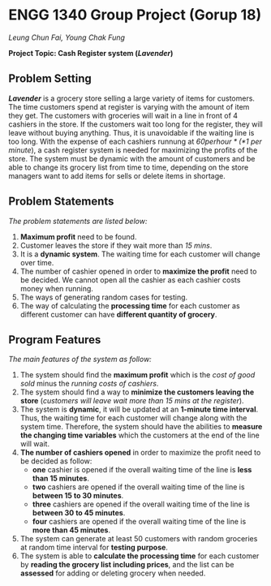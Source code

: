 # ENGG 1340 Group Project (Gorup 18)
*Leung Chun Fai, Young Chak Fung*

**Project Topic: Cash Register system (_Lavender_)**

## Problem Setting
**_Lavender_** is a grocery store selling a large variety of items for customers. The time customers spend at register is varying with 
the amount of item they get. The customers with groceries will wait in a line in front of 4 cashiers in the store. If the customers 
wait too long for the register, they will leave without buying anything. Thus, it is unavoidable if the waiting line is too long. With 
the expense of each cashiers runnung at *$60 per hour* (*$1 per minute*), a cash register system is needed for maximizing the profits of 
the store. The system must be dynamic with the amount of customers and be able to change its grocery list from time to time, depending 
on the store managers want to add items for sells or delete items in shortage.

## Problem Statements
*The problem statements are listed below:*
1. **Maximum profit** need to be found.
2. Customer leaves the store if they wait more than *15 mins*.
3. It is a **dynamic system**. The waiting time for each customer will change over time.
4. The number of cashier opened in order to **maximize the profit** need to be decided. We cannot open all the cashier as each cashier costs money when running.
5. The ways of generating random cases for testing.
6. The way of calculating the **processing time** for each customer as different customer can have **different quantity of grocery**.

## Program Features
*The main features of the system as follow:*
1. The system should find the **maximum profit** which is the *cost of good sold* minus the *running costs of cashiers*.
2. The system should find a way to **minimize the customers leaving the store** (*customers will leave wait more than 15 mins at the register*).
3. The system is **dynamic**, it will be updated at an **1-minute time interval**. Thus, the waiting time for each customer will change    along with the system time. Therefore, the system should have the abilities to **measure the changing time variables** which the    customers at the end of the line will wait.
4. **The number of cashiers opened** in order to maximize the profit need to be decided as follow:
    - **one** cashier is opened if the overall waiting time of the line is **less than 15 minutes**.
    - **two** cashiers are opened if the overall waiting time of the line is **between 15 to 30 minutes**.
    - **three** cashiers are opened if the overall waiting time of the line is **between 30 to 45 minutes**.
    - **four** cashiers are opened if the overall waiting time of the line is **more than 45 minutes**.
5. The system can generate at least 50 customers with random groceries at random time interval for **testing purpose**.
6. The system is able to **calculate the processing time** for each customer by **reading the grocery list including prices**, and the list can be **assessed** for adding or deleting grocery when needed.
